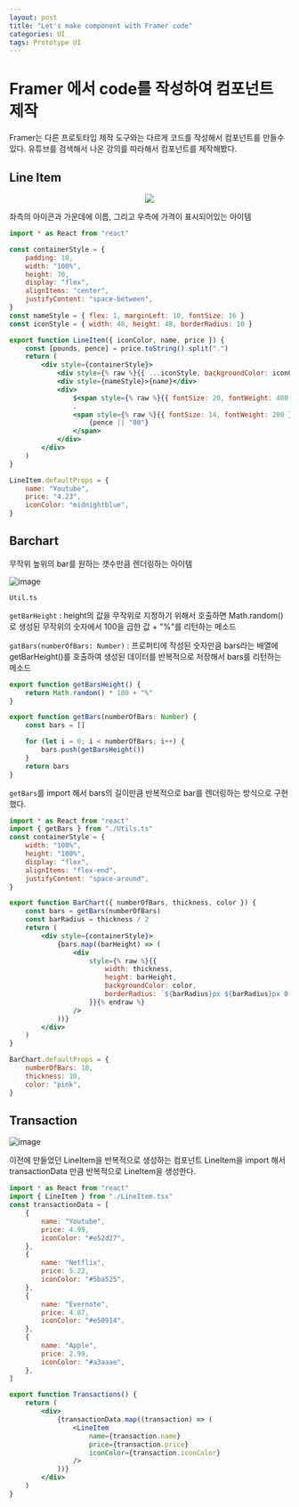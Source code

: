 ```yaml
---
layout: post
title: "Let's make component with Framer code"
categories: UI
tags: Prototype UI
---
```



# Framer 에서 code를 작성하여 컴포넌트 제작

Framer는 다른 프로토타입 제작 도구와는 다르게 코드를 작성해서 컴포넌트를 만들수 있다. 유튜브를 검색해서 나온 강의를 따라해서 컴포넌트를 제작해봤다.


## Line Item 
<div align=center>
<img src =https://user-images.githubusercontent.com/56331400/225019274-914802db-823f-4c3a-a4c2-df2b7a00910a.gif />
</div>



좌측의 아이콘과 가운데에 이름, 그리고 우측에 가격이 표시되어있는 아이템

```jsx
import * as React from "react"

const containerStyle = {
    padding: 10,
    width: "100%",
    height: 70,
    display: "flex",
    alignItems: "center",
    justifyContent: "space-between",
}
const nameStyle = { flex: 1, marginLeft: 10, fontSize: 16 }
const iconStyle = { width: 48, height: 48, borderRadius: 10 }

export function LineItem({ iconColor, name, price }) {
    const [pounds, pence] = price.toString().split(".")
    return (
        <div style={containerStyle}>
            <div style={% raw %}{{ ...iconStyle, backgroundColor: iconColor }}{% endraw %} />
            <div style={nameStyle}>{name}</div>
            <div>
                $<span style={% raw %}{{ fontSize: 20, fontWeight: 400 }}{% endraw %}>{pounds}</span>
                .
                <span style={% raw %}{{ fontSize: 14, fontWeight: 200 }}{% endraw %}>
                    {pence || "00"}
                </span>
            </div>
        </div>
    )
}

LineItem.defaultProps = {
    name: "Youtube",
    price: "4.23",
    iconColor: "midnightblue",
}

```

## Barchart 
무작위 높위의 bar를 원하는 갯수만큼 렌더링하는 아이템 

![image](https://user-images.githubusercontent.com/56331400/225017663-0c5156f7-69b5-40f1-92c5-be72db49dc99.png)

`Util.ts`

`getBarHeight` : height의 값을 무작위로 지정하기 위해서 호출하면 Math.random()로 생성된 무작위의 숫자에서 100을 곱한 값 + "%"를 리턴하는 메소드


`gatBars(numberOfBars: Number)` : 프로퍼티에 작성된 숫자만큼 bars라는 배열에 getBarHeight()를 호출하여 생성된 데이터를 반복적으로 저장해서 bars를 리턴하는 메소드

```jsx
export function getBarsHeight() {
    return Math.random() * 100 + "%"
}

export function getBars(numberOfBars: Number) {
    const bars = []

    for (let i = 0; i < numberOfBars; i++) {
        bars.push(getBarsHeight())
    }
    return bars
}

```
`getBars`를 import 해서 bars의 길이만큼 반복적으로 bar를 렌더링하는 방식으로 구현했다.
```jsx
import * as React from "react"
import { getBars } from "./Utils.ts"
const containerStyle = {
    width: "100%",
    height: "100%",
    display: "flex",
    alignItems: "flex-end",
    justifyContent: "space-around",
}

export function BarChart({ numberOfBars, thickness, color }) {
    const bars = getBars(numberOfBars)
    const barRadius = thickness / 2
    return (
        <div style={containerStyle}>
            {bars.map((barHeight) => (
                <div
                    style={% raw %}{{
                        width: thickness,
                        height: barHeight,
                        backgroundColor: color,
                        borderRadius: `${barRadius}px ${barRadius}px 0 0 `,
                    }}{% endraw %}
                />
            ))}
        </div>
    )
}

BarChart.defaultProps = {
    numberOfBars: 10,
    thickness: 10,
    color: "pink",
}

```

## Transaction
![image](https://user-images.githubusercontent.com/56331400/225019062-6b7b1cc1-fc2b-47bf-b678-cb602233ae21.png)


이전에 만들었던 LineItem을 반복적으로 생성하는 컴포넌트
LineItem을 import 해서 transactionData 만큼 반복적으로 LineItem을 생성한다.

```jsx
import * as React from "react"
import { LineItem } from "./LineItem.tsx"
const transactionData = [
    {
        name: "Youtube",
        price: 4.99,
        iconColor: "#e52d27",
    },
    {
        name: "Netflix",
        price: 5.22,
        iconColor: "#5ba525",
    },
    {
        name: "Evernote",
        price: 4.87,
        iconColor: "#e50914",
    },
    {
        name: "Apple",
        price: 2.99,
        iconColor: "#a3aaae",
    },
]

export function Transactions() {
    return (
        <div>
            {transactionData.map((transaction) => (
                <LineItem
                    name={transaction.name}
                    price={transaction.price}
                    iconColor={transaction.iconColor}
                />
            ))}
        </div>
    )
}

```

